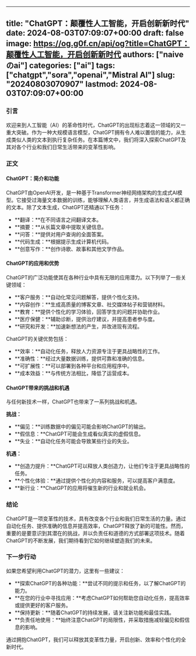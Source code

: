 
---
title: "ChatGPT：颠覆性人工智能，开启创新新时代"
date: 2024-08-03T07:09:07+00:00
draft: false
image: https://og.g0f.cn/api/og?title=ChatGPT：颠覆性人工智能，开启创新新时代
authors: ["naiveのai"]
categories: ["ai"]
tags: ["chatgpt","sora","openai","Mistral AI"]
slug: "20240803070907"
lastmod: 2024-08-03T07:09:07+00:00
---
### 引言

欢迎来到人工智能（AI）的革命性时代，ChatGPT的出现标志着这一领域的又一重大突破。作为一种大规模语言模型，ChatGPT拥有令人难以置信的能力，从生成类似人类的文本到执行复杂任务。在本篇博文中，我们将深入探索ChatGPT及其对各个行业和我们日常生活带来的变革性影响。

### 正文

#### ChatGPT：简介和功能

ChatGPT由OpenAI开发，是一种基于Transformer神经网络架构的生成式AI模型。它接受过海量文本数据的训练，能够理解人类语言，并生成语法和语义都正确的文本。除了文本生成，ChatGPT还精通以下任务：

* **翻译：**在不同语言之间翻译文本。
* **摘要：**从长篇文章中提取关键信息。
* **问答：**提供对用户查询的全面答案。
* **代码生成：**根据提示生成计算机代码。
* **创意写作：**创作诗歌、故事和其他文学作品。

#### ChatGPT的应用和优势

ChatGPT的广泛功能使其在各种行业中具有无限的应用潜力。以下列举了一些关键领域：

* **客户服务：**自动化常见问题解答，提供个性化支持。
* **内容创作：**生成高质量的博客文章、社交媒体帖子和营销材料。
* **教育：**提供个性化的学习体验，回答学生的问题并协助作业。
* **医疗保健：**辅助诊断，提供治疗建议，并提高患者参与度。
* **研究和开发：**加速新想法的产生，并改进现有流程。

ChatGPT的关键优势包括：

* **效率：**自动化任务，释放人力资源专注于更具战略性的工作。
* **准确性：**经过大量数据训练，提供可靠和准确的信息。
* **可扩展性：**可以部署到各种平台和应用程序中。
* **成本效益：**与传统方法相比，降低了运营成本。

#### ChatGPT带来的挑战和机遇

与任何新技术一样，ChatGPT也带来了一系列挑战和机遇。

**挑战：**

* **偏见：**训练数据中的偏见可能会影响ChatGPT的输出。
* **假信息：**ChatGPT可能会生成看似真实的虚假信息。
* **失业：**自动化任务可能会导致某些行业的失业。

**机遇：**

* **创造力提升：**ChatGPT可以释放人类创造力，让他们专注于更具战略性的任务。
* **个性化体验：**通过提供个性化的内容和服务，可以提高客户满意度。
* **新行业：**ChatGPT的应用将催生新的行业和就业机会。

### 结论

ChatGPT是一项变革性的技术，具有改变各个行业和我们日常生活的力量。通过自动化任务、提供准确的信息并提高效率，ChatGPT释放了新的可能性。然而，重要的是要意识到其潜在的挑战，并以负责任和道德的方式部署这项技术。随着ChatGPT的不断发展，我们期待看到它如何继续塑造我们的未来。

### 下一步行动

如果您希望利用ChatGPT的潜力，这里有一些建议：

* **探索ChatGPT的各种功能：**尝试不同的提示和任务，以了解ChatGPT的能力。
* **在您的行业中寻找应用：**考虑ChatGPT如何帮助您自动化任务，提高效率或提供更好的客户服务。
* **保持更新：**随着ChatGPT的持续发展，请关注新功能和最佳实践。
* **负责任地使用：**始终注意ChatGPT的局限性，并采取措施减轻偏见和假信息的影响。

通过拥抱ChatGPT，我们可以释放其变革性力量，开启创新、效率和个性化的全新时代。